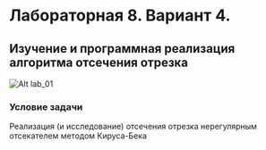 # Лабораторная 8. Вариант 4.
## Изучение и программная реализация  алгоритма отсечения отрезка  

![Alt lab_01](https://github.com/poliorang/CG_BMSTU_4_semester/blob/main/img/lab_08)

### Условие задачи
Реализация (и исследование) отсечения отрезка нерегулярным отсекателем методом Кируса-Бека  
